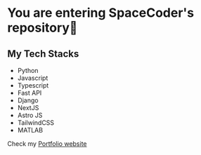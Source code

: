 # You are entering SpaceCoder's repository🚀

## My Tech Stacks
- Python
- Javascript
- Typescript
- Fast API
- Django
- NextJS
- Astro JS
- TailwindCSS
- MATLAB

Check my [Portfolio website](https://www.seokhyeonbyun.com/) 
